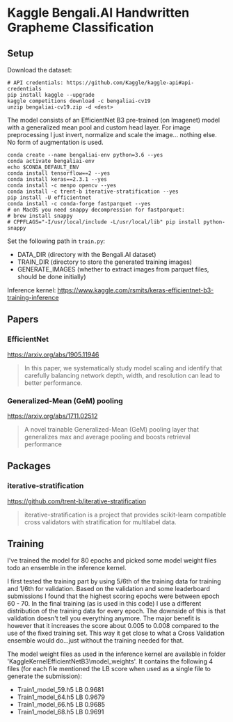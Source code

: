 # Kaggle Bengali.AI Handwritten Grapheme Classification

## Setup

Download the dataset:

```
# API credentials: https://github.com/Kaggle/kaggle-api#api-credentials
pip install kaggle --upgrade
kaggle competitions download -c bengaliai-cv19
unzip bengaliai-cv19.zip -d <dest>
```

The model consists of an EfficientNet B3 pre-trained (on Imagenet) model with a generalized mean pool and custom head layer.
For image preprocessing I just invert, normalize and scale the image... nothing else. No form of augmentation is used.

```
conda create --name bengaliai-env python=3.6 --yes
conda activate bengaliai-env
echo $CONDA_DEFAULT_ENV
conda install tensorflow==2 --yes
conda install keras==2.3.1 --yes
conda install -c menpo opencv --yes
conda install -c trent-b iterative-stratification --yes
pip install -U efficientnet
conda install -c conda-forge fastparquet --yes
# on MacOS you need snappy decompression for fastparquet:
# brew install snappy
# CPPFLAGS="-I/usr/local/include -L/usr/local/lib" pip install python-snappy
```

Set the following path in `train.py`:
- DATA_DIR (directory with the Bengali.AI dataset)
- TRAIN_DIR (directory to store the generated training images) 
- GENERATE_IMAGES (whether to extract images from parquet files, should be done initially)

Inference kernel: https://www.kaggle.com/rsmits/keras-efficientnet-b3-training-inference

## Papers

### EfficientNet

https://arxiv.org/abs/1905.11946

>  In this paper, we systematically study model scaling and identify that carefully balancing network depth, width, and resolution can lead to better performance.

### Generalized-Mean (GeM) pooling

https://arxiv.org/abs/1711.02512

> A novel trainable Generalized-Mean (GeM) pooling layer that generalizes max and average pooling and boosts retrieval performance


## Packages

### iterative-stratification

https://github.com/trent-b/iterative-stratification

> iterative-stratification is a project that provides scikit-learn compatible cross validators with stratification for multilabel data.

## Training

I've trained the model for 80 epochs and picked some model weight files todo an ensemble in the inference kernel. 

I first tested the training part by using 5/6th of the training data for training and 1/6th for validation. Based on the validation and some leaderboard submissions I found that the highest scoring epochs were between epoch 60 - 70. In the final training (as is used in this code) I use a different distribution of the training data for every epoch. The downside of this is that validation doesn't tell you everything anymore. The major benefit is however that it increases the score about 0.005 to 0.008 compared to the use of the fixed training set. This way it get close to what a Cross Validation ensemble would do...just without the training needed for that.

The model weight files as used in the inference kernel are available in folder 'KaggleKernelEfficientNetB3\model_weights'. It contains the following 4 files (for each file mentioned the LB score when used as a single file to generate the submission):
- Train1_model_59.h5     LB 0.9681
- Train1_model_64.h5     LB 0.9679
- Train1_model_66.h5     LB 0.9685
- Train1_model_68.h5     LB 0.9691


